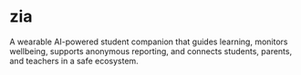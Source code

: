 # zia
A wearable AI-powered student companion that guides learning, monitors wellbeing, supports anonymous reporting, and connects students, parents, and teachers in a safe ecosystem.
